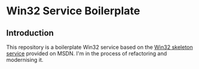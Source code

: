 # Win32 Service Boilerplate

## Introduction

This repository is a boilerplate Win32 service based on the [Win32 skeleton service](https://docs.microsoft.com/en-us/windows/win32/services/the-complete-service-sample) provided on MSDN. I'm in the process of refactoring and modernising it.
